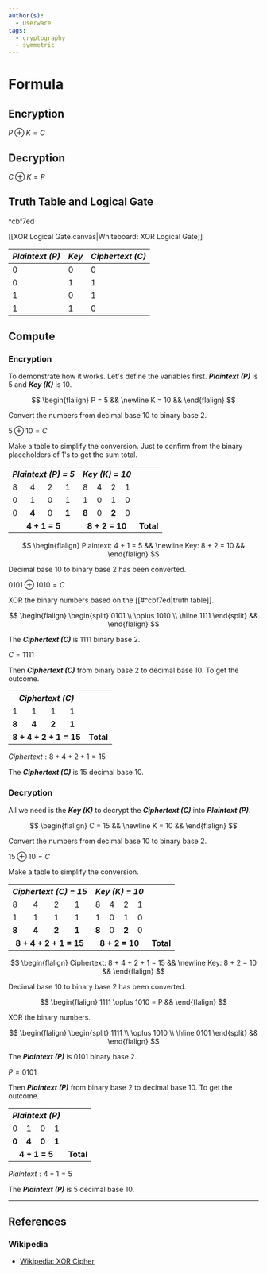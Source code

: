 ```yaml
---
author(s):
  - Userware
tags:
  - cryptography
  - symmetric
---
```

# Formula

## Encryption

$P \oplus K = C$

## Decryption

$C \oplus K = P$

## Truth Table and Logical Gate

^cbf7ed

[[XOR Logical Gate.canvas|Whiteboard: XOR Logical Gate]]

| _Plaintext (P)_ | _Key_ | _Ciphertext (C)_ |
|---------------|-----|----------------|
|      0        |  0  |      0         |
|      0        |  1  |      1         |
|      1        |  0  |      1         |
|      1        |  1  |      0         |

## Compute

### Encryption

To demonstrate how it works. Let's define the variables first. _**Plaintext (P)**_ is 5 and _**Key (K)**_ is 10.

$$
\begin{flalign}
	P = 5 &&
	\newline
	K = 10 &&
\end{flalign}
$$

Convert the numbers from decimal base 10 to binary base 2.

$5 \oplus 10 = C$

Make a table to simplify the conversion. Just to confirm from the binary placeholders of 1's to get the sum total.

<html>
	<body>
		<table>
            <th align="center" colspan="4">
                <em>Plaintext (P) = 5</em>
            </th>
			<th align="center" colspan="4">
                <em>Key (K) = 10</em>
            </th>
            <tr>
                <td>8</td>
                <td>4</td>
                <td>2</td>
                <td>1</td>
                <td>8</td>
                <td>4</td>
                <td>2</td>
                <td>1</td>
            </tr>
            <tr>
                <td>0</td>
                <td>1</td>
                <td>0</td>
                <td>1</td>
				<td>1</td>
                <td>0</td>
                <td>1</td>
                <td>0</td>
            </tr>
			<tr>
                <td>0</td>
                <td><b>4</b></td>
                <td>0</td>
                <td><b>1</b></td>
                <td><b>8</b></td>
                <td>0</td>
                <td><b>2</b></td>
                <td>0</td>
            </tr>
			<tr>
                <td align="center" colspan="4"><b>4 + 1 = 5</b></td>
				<td align="center" colspan="4"><b>8 + 2 = 10</b></td>
				<td align="center"><b>Total</b></td>
            </tr>
		</table>
	</body>
</html>

$$
\begin{flalign}
	Plaintext: 4 + 1 = 5 &&
	\newline
	Key: 8 + 2 = 10 &&
\end{flalign}
$$

Decimal base 10 to binary base 2 has been converted.

$0101 \oplus 1010 = C$

XOR the binary numbers based on the [[#^cbf7ed|truth table]].

$$
\begin{flalign}
	\begin{split}
		0101 \\ \oplus 1010 \\
		\hline
		1111
	\end{split} &&
\end{flalign}
$$

The _**Ciphertext (C)**_ is 1111 binary base 2.

$C = 1111$

Then _**Ciphertext (C)**_ from binary base 2 to decimal base 10. To get the outcome.

<html>
	<body>
		<table>
            <th align="center" colspan="4">
                <em>Ciphertext (C)</em>
            </th>
            <tr>
                <td>1</td>
                <td>1</td>
                <td>1</td>
                <td>1</td>
            </tr>
            <tr>
                <td><b>8</b></td>
                <td><b>4</b></td>
                <td><b>2</b></td>
                <td><b>1</b></td>
            </tr>
			<tr>
                <td align="center" colspan="4"><b>8 + 4 + 2 + 1 = 15</b></td>
				<td align="center"><b>Total</b></td>
            </tr>
		</table>
	</body>
</html>

$Ciphertext: 8 + 4 + 2 + 1 = 15$

The _**Ciphertext (C)**_ is 15 decimal base 10.

### Decryption

All we need is the _**Key (K)**_ to decrypt the _**Ciphertext (C)**_ into _**Plaintext (P)**_.

$$
\begin{flalign}
	C = 15 &&
	\newline
	K = 10 &&
\end{flalign}
$$

Convert the numbers from decimal base 10 to binary base 2.

$15 \oplus 10 = C$

Make a table to simplify the conversion.

<html>
	<body>
		<table>
            <th align="center" colspan="4">
                <em>Ciphertext (C) = 15</em>
            </th>
			<th align="center" colspan="4">
                <em>Key (K) = 10</em>
            </th>
            <tr>
                <td>8</td>
                <td>4</td>
                <td>2</td>
                <td>1</td>
                <td>8</td>
                <td>4</td>
                <td>2</td>
                <td>1</td>
            </tr>
            <tr>
                <td>1</td>
                <td>1</td>
                <td>1</td>
                <td>1</td>
				<td>1</td>
                <td>0</td>
                <td>1</td>
                <td>0</td>
            </tr>
			<tr>
                <td><b>8</b></td>
                <td><b>4</b></td>
                <td><b>2</b></td>
                <td><b>1</b></td>
                <td><b>8</b></td>
                <td>0</td>
                <td><b>2</b></td>
                <td>0</td>
            </tr>
			<tr>
                <td align="center" colspan="4"><b>8 + 4 + 2 + 1 = 15</b></td>
				<td align="center" colspan="4"><b>8 + 2 = 10</b></td>
				<td align="center"><b>Total</b></td>
            </tr>
		</table>
	</body>
</html>

$$
\begin{flalign}
	Ciphertext: 8 + 4 + 2 + 1 = 15 &&
	\newline
	Key: 8 + 2 = 10 &&
\end{flalign}
$$

Decimal base 10 to binary base 2 has been converted.

$$
\begin{flalign}
	1111 \oplus 1010 = P &&
\end{flalign}
$$

XOR the binary numbers.

$$
\begin{flalign}
	\begin{split}
		1111 \\ \oplus 1010 \\
		\hline
		0101
	\end{split} &&
\end{flalign}
$$

The _**Plaintext (P)**_ is 0101 binary base 2.

$P = 0101$

Then _**Plaintext (P)**_ from binary base 2 to decimal base 10. To get the outcome.

<html>
	<body>
		<table>
            <th align="center" colspan="4">
                <em>Plaintext (P)</em>
            </th>
            <tr>
                <td>0</td>
                <td>1</td>
                <td>0</td>
                <td>1</td>
            </tr>
            <tr>
                <td><b>0</b></td>
                <td><b>4</b></td>
                <td><b>0</b></td>
                <td><b>1</b></td>
            </tr>
			<tr>
                <td align="center" colspan="4"><b>4 + 1 = 5</b></td>
				<td align="center"><b>Total</b></td>
            </tr>
		</table>
	</body>
</html>

$Plaintext: 4 + 1 = 5$

The _**Plaintext (P)**_ is 5 decimal base 10.

---
## References

### Wikipedia

- [Wikipedia: XOR Cipher](https://en.wikipedia.org/wiki/XOR_cipher)